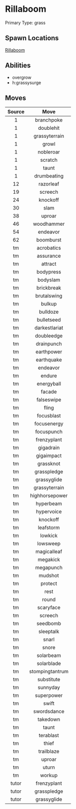 # Rillaboom  
Primary Type: grass  
  
## Spawn Locations  
[Rillaboom](/data/spawn_presets/rillaboom.md)  
  
## Abilities  
  * overgrow
  * h:grassysurge
  
  
## Moves  
  
| Source | Move |  
|:---:|:---:|  
| 1 | branchpoke |  
| 1 | doublehit |  
| 1 | grassyterrain |  
| 1 | growl |  
| 1 | nobleroar |  
| 1 | scratch |  
| 1 | taunt |  
| 1 | drumbeating |  
| 12 | razorleaf |  
| 19 | screech |  
| 24 | knockoff |  
| 30 | slam |  
| 38 | uproar |  
| 46 | woodhammer |  
| 54 | endeavor |  
| 62 | boomburst |  
| tm | acrobatics |  
| tm | assurance |  
| tm | attract |  
| tm | bodypress |  
| tm | bodyslam |  
| tm | brickbreak |  
| tm | brutalswing |  
| tm | bulkup |  
| tm | bulldoze |  
| tm | bulletseed |  
| tm | darkestlariat |  
| tm | doubleedge |  
| tm | drainpunch |  
| tm | earthpower |  
| tm | earthquake |  
| tm | endeavor |  
| tm | endure |  
| tm | energyball |  
| tm | facade |  
| tm | falseswipe |  
| tm | fling |  
| tm | focusblast |  
| tm | focusenergy |  
| tm | focuspunch |  
| tm | frenzyplant |  
| tm | gigadrain |  
| tm | gigaimpact |  
| tm | grassknot |  
| tm | grasspledge |  
| tm | grassyglide |  
| tm | grassyterrain |  
| tm | highhorsepower |  
| tm | hyperbeam |  
| tm | hypervoice |  
| tm | knockoff |  
| tm | leafstorm |  
| tm | lowkick |  
| tm | lowsweep |  
| tm | magicalleaf |  
| tm | megakick |  
| tm | megapunch |  
| tm | mudshot |  
| tm | protect |  
| tm | rest |  
| tm | round |  
| tm | scaryface |  
| tm | screech |  
| tm | seedbomb |  
| tm | sleeptalk |  
| tm | snarl |  
| tm | snore |  
| tm | solarbeam |  
| tm | solarblade |  
| tm | stompingtantrum |  
| tm | substitute |  
| tm | sunnyday |  
| tm | superpower |  
| tm | swift |  
| tm | swordsdance |  
| tm | takedown |  
| tm | taunt |  
| tm | terablast |  
| tm | thief |  
| tm | trailblaze |  
| tm | uproar |  
| tm | uturn |  
| tm | workup |  
| tutor | frenzyplant |  
| tutor | grasspledge |  
| tutor | grassyglide |  
  
